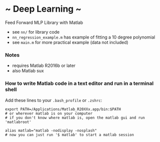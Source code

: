 # ~ Deep Learning ~
Feed Forward MLP Library with Matlab

* see `nn/` for library code
* `nn_regression_example.m` has example of fitting a 10 degree polynomial
* see `main.m` for more practical example (data not included)

### Notes
* requires Matlab R2016b or later
* also Matlab sux

### How to write Matlab code in a text editor and run in a terminal shell

Add these lines to your `.bash_profile` or `.zshrc`:
```
export PATH=/Applications/Matlab_R20XXx.app/bin:$PATH
# or wherever matlab is on your computer
# if you don't know where matlab is, open the matlab gui and run 'matlabroot'

alias matlab="matlab -nodisplay -nosplash"
# now you can just run '$ matlab' to start a matlab session
```